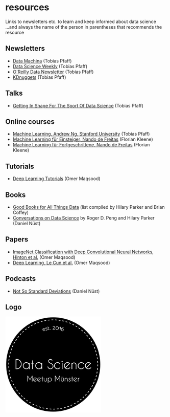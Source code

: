 # resources
Links to newsletters etc. to learn and keep informed about data science
...and always the name of the person in parentheses that recommends the resource

## Newsletters
- [Data Machina](http://datamachina.com) (Tobias Pfaff)
- [Data Science Weekly](http://datascienceweekly.org) (Tobias Pfaff)
- [O'Reilly Data Newsletter](http://www.oreilly.com/data/newsletter.html) (Tobias Pfaff)
- [KDnuggets](http://www.kdnuggets.com) (Tobias Pfaff)

## Talks
- [Getting In Shape For The Sport Of Data Science](https://www.youtube.com/watch?v=kwt6XEh7U3g) (Tobias Pfaff) 

## Online courses
- [Machine Learning, Andrew Ng, Stanford University](https://www.coursera.org/learn/machine-learning) (Tobias Pfaff)
- [Machine Learning für Einsteiger, Nando de Freitas](https://www.youtube.com/playlist?list=PLE6Wd9FR--Ecf_5nCbnSQMHqORpiChfJf&feature=view_all) (Florian Kleene)
- [Machine Learning für Fortgeschrittene, Nando de Freitas](https://www.youtube.com/playlist?list=PLE6Wd9FR--EdyJ5lbFl8UuGjecvVw66F6&feature=view_all) (Florian Kleene)

## Tutorials
- [Deep Learning Tutorials](http://deeplearning.net/reading-list/tutorials/) (Omer Maqsood)

## Books
- [Good Books for All Things Data](http://multithreaded.stitchfix.com/blog/2016/06/09/ds-books/) (list compiled by Hilary Parker and Brian Coffey)
- [Conversations on Data Science](https://leanpub.com/conversationsondatascience) by Roger D. Peng and Hilary Parker (Daniel Nüst)

## Papers
- [ImageNet Classification with Deep Convolutional Neural Networks, Hinton et al.](http://papers.nips.cc/paper/4824-imagenet-classification-with-deep-convolutional-neural-networks.pdf) (Omer Maqsood)
- [Deep Learning, Le Cun et al.](https://www.cs.toronto.edu/~hinton/absps/NatureDeepReview.pdf) (Omer Maqsood)

## Podcasts
- [Not So Standard Deviations](https://soundcloud.com/nssd-podcast) (Daniel Nüst)

## Logo
![logo](logo.png)

